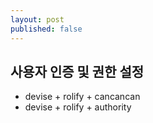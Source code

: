 ```yaml
---
layout: post
published: false
---
```


## 사용자 인증 및 권한 설정

* devise + rolify + cancancan
* devise + rolify + authority
